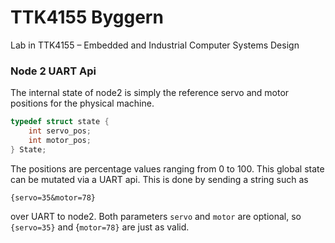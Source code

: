 # TTK4155 Byggern
Lab in TTK4155 – Embedded and Industrial Computer Systems Design

### Node 2 UART Api
The internal state of node2 is simply the reference servo and motor positions for the physical machine.
```c
typedef struct state {
    int servo_pos;
    int motor_pos;
} State;
```
The positions are percentage values ranging from 0 to 100.
This global state can be mutated via a UART api. This is done by sending a string such as
```
{servo=35&motor=78}
```
over UART to node2.
Both parameters `servo` and `motor` are optional, so `{servo=35}` and {`motor=78}` are just as valid.
